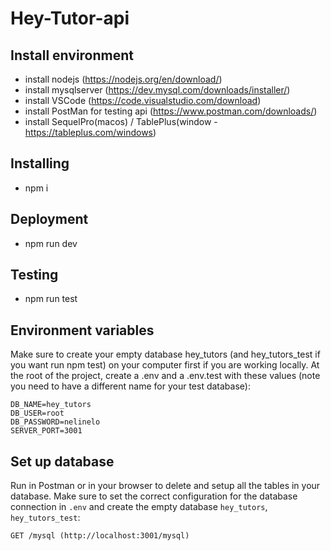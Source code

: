 # Hey-Tutor-api
## Install environment
- install nodejs (https://nodejs.org/en/download/)
- install mysqlserver (https://dev.mysql.com/downloads/installer/)
- install VSCode (https://code.visualstudio.com/download)
- install PostMan for testing api (https://www.postman.com/downloads/)
- install SequelPro(macos)  / TablePlus(window - https://tableplus.com/windows)
## Installing
- npm i
## Deployment
- npm run dev
## Testing
- npm run test
## Environment variables
Make sure to create your empty database hey_tutors (and hey_tutors_test if you want run npm test) on your computer first if you are working locally. At the root of the project, create a .env and a .env.test with these values (note you need to have a different name for your test database):
```
DB_NAME=hey_tutors
DB_USER=root
DB_PASSWORD=nelinelo
SERVER_PORT=3001
```
## Set up database
Run in Postman or in your browser to delete and setup all the tables in your database. Make sure to set the correct configuration for the database connection in `.env` and create the empty database `hey_tutors`, `hey_tutors_test`:
```
GET /mysql (http://localhost:3001/mysql)
```
